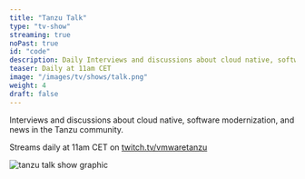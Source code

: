 ```yaml
---
title: "Tanzu Talk"
type: "tv-show"
streaming: true
noPast: true
id: "code"
description: Daily Interviews and discussions about cloud native, software modernization at 11am CET
teaser: Daily at 11am CET
image: "/images/tv/shows/talk.png"
weight: 4
draft: false
---
```


Interviews and discussions about cloud native, software modernization, and news in the Tanzu community.

Streams daily at 11am CET on [twitch.tv/vmwaretanzu](https://twitch.tv/vmwaretanzu)

![tanzu talk show graphic](/images/tv/shows/talk.png)
